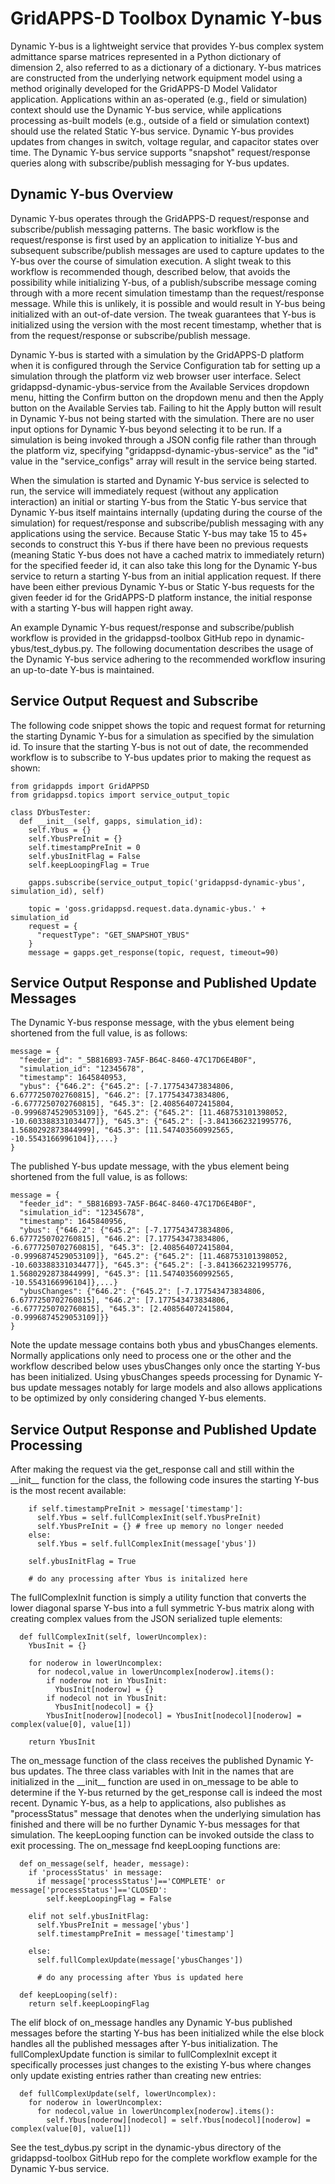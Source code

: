 # GridAPPS-D Toolbox Dynamic Y-bus

Dynamic Y-bus is a lightweight service that provides Y-bus complex system admittance sparse matrices represented in a Python dictionary of dimension 2, also referred to as a dictionary of a dictionary. Y-bus matrices are constructed from the underlying network equipment model using a method originally developed for the GridAPPS-D Model Validator application. Applications within an as-operated (e.g., field or simulation) context should use the Dynamic Y-bus service, while applications processing as-built models (e.g., outside of a field or simulation context) should use the related Static Y-bus service. Dynamic Y-bus provides updates from changes in switch, voltage regular, and capacitor states over time. The Dynamic Y-bus service supports "snapshot" request/response queries along with subscribe/publish messaging for Y-bus updates.

## Dynamic Y-bus Overview

Dynamic Y-bus operates through the GridAPPS-D request/response and subscribe/publish messaging patterns. The basic workflow is the request/response is first used by an application to initialize Y-bus and subsequent subscribe/publish messages are used to capture updates to the Y-bus over the course of simulation execution. A slight tweak to this workflow is recommended though, described below, that avoids the possibility while initializing Y-bus, of a publish/subscribe message coming through with a more recent simulation timestamp than the request/response message. While this is unlikely, it is possible and would result in Y-bus being initialized with an out-of-date version. The tweak guarantees that Y-bus is initialized using the version with the most recent timestamp, whether that is from the request/response or subscribe/publish message.

Dynamic Y-bus is started with a simulation by the GridAPPS-D platform when it is configured through the Service Configuration tab for setting up a simulation through the platform viz web browser user interface. Select gridappsd-dynamic-ybus-service from the Available Services dropdown menu, hitting the Confirm button on the dropdown menu and then the Apply button on the Available Servies tab. Failing to hit the Apply button will result in Dynamic Y-bus not being started with the simulation. There are no user input options for Dynamic Y-bus beyond selecting it to be run. If a simulation is being invoked through a JSON config file rather than through the platform viz, specifying "gridappsd-dynamic-ybus-service" as the "id" value in the "service_configs" array will result in the service being started.

When the simulation is started and Dynamic Y-bus service is selected to run, the service will immediately request (without any application interaction) an initial or starting Y-bus from the Static Y-bus service that Dynamic Y-bus itself maintains internally (updating during the course of the simulation) for request/response and subscribe/publish messaging with any applications using the service. Because Static Y-bus may take 15 to 45+ seconds to construct this Y-bus if there have been no previous requests (meaning Static Y-bus does not have a cached matrix to immediately return) for the specified feeder id, it can also take this long for the Dynamic Y-bus service to return a starting Y-bus from an initial application request. If there have been either previous Dynamic Y-bus or Static Y-bus requests for the given feeder id for the GridAPPS-D platform instance, the initial response with a starting Y-bus will happen right away.

An example Dynamic Y-bus request/response and subscribe/publish workflow is provided in the gridappsd-toolbox GitHub repo in dynamic-ybus/test_dybus.py. The following documentation describes the usage of the Dynamic Y-bus service adhering to the recommended workflow insuring an up-to-date Y-bus is maintained.

## Service Output Request and Subscribe

The following code snippet shows the topic and request format for returning the starting Dynamic Y-bus for a simulation as specified by the simulation id. To insure that the starting Y-bus is not out of date, the recommended workflow is to subscribe to Y-bus updates prior to making the request as shown:

```
from gridappds import GridAPPSD
from gridappsd.topics import service_output_topic

class DYbusTester:
  def __init__(self, gapps, simulation_id):
    self.Ybus = {}
    self.YbusPreInit = {}
    self.timestampPreInit = 0
    self.ybusInitFlag = False
    self.keepLoopingFlag = True

    gapps.subscribe(service_output_topic('gridappsd-dynamic-ybus', simulation_id), self)

    topic = 'goss.gridappsd.request.data.dynamic-ybus.' + simulation_id
    request = {
      "requestType": "GET_SNAPSHOT_YBUS"
    }
    message = gapps.get_response(topic, request, timeout=90)
```

## Service Output Response and Published Update Messages

The Dynamic Y-bus response message, with the ybus element being shortened from the full value, is as follows:

```
message = {
  "feeder_id": "_5B816B93-7A5F-B64C-8460-47C17D6E4B0F",
  "simulation_id": "12345678",
  "timestamp": 1645840953,
  "ybus": {"646.2": {"645.2": [-7.177543473834806, 6.6777250702760815], "646.2": [7.177543473834806, -6.6777250702760815], "645.3": [2.408564072415804, -0.9996874529053109]}, "645.2": {"645.2": [11.468753101398052, -10.603388331034477]}, "645.3": {"645.2": [-3.8413662321995776, 1.5680292873844999], "645.3": [11.547403560992565, -10.5543166996104]},...}
}
```

The published Y-bus update message, with the ybus element being shortened from the full value, is as follows:

```
message = {
  "feeder_id": "_5B816B93-7A5F-B64C-8460-47C17D6E4B0F",
  "simulation_id": "12345678",
  "timestamp": 1645840956,
  "ybus": {"646.2": {"645.2": [-7.177543473834806, 6.6777250702760815], "646.2": [7.177543473834806, -6.6777250702760815], "645.3": [2.408564072415804, -0.9996874529053109]}, "645.2": {"645.2": [11.468753101398052, -10.603388331034477]}, "645.3": {"645.2": [-3.8413662321995776, 1.5680292873844999], "645.3": [11.547403560992565, -10.5543166996104]},...}
  "ybusChanges": {"646.2": {"645.2": [-7.177543473834806, 6.6777250702760815], "646.2": [7.177543473834806, -6.6777250702760815], "645.3": [2.408564072415804, -0.9996874529053109]}}
}
```

Note the update message contains both ybus and ybusChanges elements.  Normally applications only need to process one or the other and the workflow described below uses ybusChanges only once the starting Y-bus has been initialized. Using ybusChanges speeds processing for Dynamic Y-bus update messages notably for large models and also allows applications to be optimized by only considering changed Y-bus elements.

## Service Output Response and Published Update Processing

After making the request via the get_response call and still within the \_\_init__ function for the class, the following code insures the starting Y-bus is the most recent available:

```
    if self.timestampPreInit > message['timestamp']:
      self.Ybus = self.fullComplexInit(self.YbusPreInit)
      self.YbusPreInit = {} # free up memory no longer needed
    else:
      self.Ybus = self.fullComplexInit(message['ybus'])

    self.ybusInitFlag = True

    # do any processing after Ybus is initalized here
```

The fullComplexInit function is simply a utility function that converts the lower diagonal sparse Y-bus into a full symmetric Y-bus matrix along with creating complex values from the JSON serialized tuple elements:

```
  def fullComplexInit(self, lowerUncomplex):
    YbusInit = {}

    for noderow in lowerUncomplex:
      for nodecol,value in lowerUncomplex[noderow].items():
        if noderow not in YbusInit:
          YbusInit[noderow] = {}
        if nodecol not in YbusInit:
          YbusInit[nodecol] = {}
        YbusInit[noderow][nodecol] = YbusInit[nodecol][noderow] = complex(value[0], value[1])

    return YbusInit
```

The on_message function of the class receives the published Dynamic Y-bus updates. The three class variables with Init in the names that are initialized in the \_\_init__ function are used in on_message to be able to determine if the Y-bus returned by the get_response call is indeed the most recent. Dynamic Y-bus, as a help to applications, also publishes as "processStatus" message that denotes when the underlying simulation has finished and there will be no further Dynamic Y-bus messages for that simulation. The keepLooping function can be invoked outside the class to exit processing. The on_message fnd keepLooping functions are:

```
  def on_message(self, header, message):
    if 'processStatus' in message:
      if message['processStatus']=='COMPLETE' or message['processStatus']=='CLOSED':
        self.keepLoopingFlag = False

    elif not self.ybusInitFlag:
      self.YbusPreInit = message['ybus']
      self.timestampPreInit = message['timestamp']

    else:
      self.fullComplexUpdate(message['ybusChanges'])

      # do any processing after Ybus is updated here

  def keepLooping(self):
    return self.keepLoopingFlag
```

The elif block of on_message handles any Dynamic Y-bus published messages before the starting Y-bus has been initialized while the else block handles all the published messages after Y-bus initialization. The fullComplexUpdate function is similar to fullComplexInit except it specifically processes just changes to the existing Y-bus where changes only update existing entries rather than creating new entries:

```
  def fullComplexUpdate(self, lowerUncomplex):
    for noderow in lowerUncomplex:
      for nodecol,value in lowerUncomplex[noderow].items():
        self.Ybus[noderow][nodecol] = self.Ybus[nodecol][noderow] = complex(value[0], value[1])
```

See the test_dybus.py script in the dynamic-ybus directory of the gridappsd-toolbox GitHub repo for the complete workflow example for the Dynamic Y-bus service.

